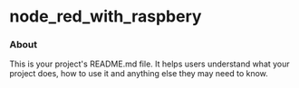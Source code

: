 node_red_with_raspbery
======================

### About

This is your project's README.md file. It helps users understand what your
project does, how to use it and anything else they may need to know.
